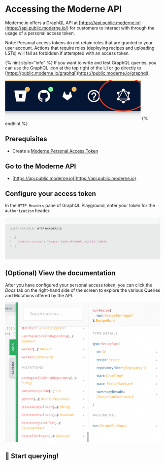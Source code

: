 # Accessing the Moderne API

Moderne.io offers a GraphQL API at [https://api.public.moderne.io](https://api.public.moderne.io/) for customers to interact with through the usage of a personal access token.

Note: Personal access tokens do not retain roles that are granted to your user account. Actions that require roles (deploying recipes and uploading LSTs) will fail as forbidden if attempted with an access token.

{% hint style="info" %}
If you want to write and test GraphQL queries, you can use the GraphQL icon at the top right of the UI or go directly to [https://public.moderne.io/graphql](https://public.moderne.io/graphql).

<img src="../.gitbook/assets/image (3) (2).png" alt="" data-size="original">
{% endhint %}

## Prerequisites

* Create a [Moderne Personal Access Token](../references/create-api-access-tokens.md)

## Go to the Moderne API

* [https://api.public.moderne.io](https://api.public.moderne.io)

## Configure your access token

In the `HTTP Headers` pane of GraphQL Playground, enter your token for the `Authorization` header.

![](../.gitbook/assets/graphql-playground.png)

## (Optional) View the documentation

After you have configured your personal access token, you can click the _Docs_ tab on the right-hand side of the screen to explore the various Queries and Mutations offered by the API.

![](../.gitbook/assets/graphql-playground-docs.png)

## 🚀 Start querying!
